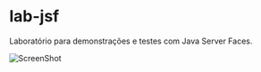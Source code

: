 lab-jsf
====

Laboratório para demonstrações e testes com Java Server Faces.

![ScreenShot](https://raw.github.com/walisonmoreira/lab-jsf/src/site/resources/images/screenshot-01.png)
